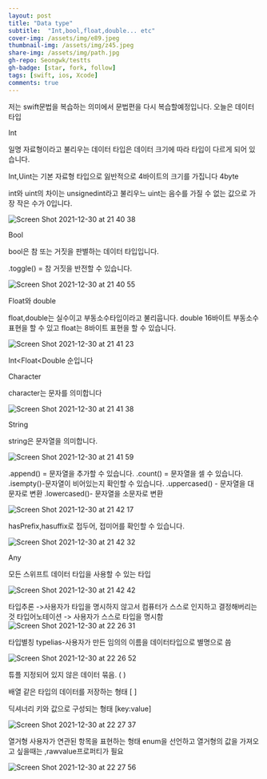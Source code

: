 ```yaml
---
layout: post
title: "Data type"
subtitle:  "Int,bool,float,double... etc"
cover-img: /assets/img/e89.jpeg
thumbnail-img: /assets/img/z45.jpeg
share-img: /assets/img/path.jpg
gh-repo: Seongwk/testts
gh-badge: [star, fork, follow]
tags: [swift, ios, Xcode]
comments: true
---
```


저는 swift문법을 복습하는 의미에서 문법편을 다시 복습할예정입니다.
오늘은 데이터 타입

Int

일명 자료형이라고 불리우는 데이터 타입은 데이터 크기에 따라 타입이 다르게 되어 있습니다.

Int,Uint는 기본 자료형 타입으로 잃반적으로 4바이트의 크기를 가집니다 4byte

int와 uint의 차이는 unsignedint라고 불리우느 uint는 음수를 가질 수 없는 값으로 가장 작은 수가 0입니다.

![Screen Shot 2021-12-30 at 21 40 38](https://user-images.githubusercontent.com/40172001/147752991-7ff0420b-4ef1-473d-93db-34efef9a8f6f.png)


Bool

bool은 참 또는 거짓을 판별하는 데이터 타입입니다.

.toggle() = 참 거짓을 반전할 수 있습니다.

![Screen Shot 2021-12-30 at 21 40 55](https://user-images.githubusercontent.com/40172001/147753004-adff84ea-0c57-43e0-a6c9-f6932445de3a.png)


Float와 double

float,double는 실수이고 부동소수타입이라고 불리웁니다.
double 16바이트 부동소수 표현을 할 수 있고 float는 8바이트 표현을 할 수 있습니다.

![Screen Shot 2021-12-30 at 21 41 23](https://user-images.githubusercontent.com/40172001/147753023-6a1e55c6-0c98-4498-9437-6ecbeaf62ab7.png)

Int<Float<Double 순입니다


Character

character는 문자를 의미합니다 

![Screen Shot 2021-12-30 at 21 41 38](https://user-images.githubusercontent.com/40172001/147753050-32ee0828-edc3-43b1-9ef7-420afb6bffcf.png)


String

string은 문자열을 의미합니다.

![Screen Shot 2021-12-30 at 21 41 59](https://user-images.githubusercontent.com/40172001/147753065-6b5376ec-7787-4644-be3b-fcc7b231a13f.png)


.append() = 문자열을 추가할 수 있습니다.
.count() = 문자열을 셀 수 있습니다.
.isempty()-문자열이 비어있는지 확인할 수 있습니다.
.uppercased() - 문자열을 대문자로 변환
.lowercased()- 문자열을 소문자로 변환

![Screen Shot 2021-12-30 at 21 42 17](https://user-images.githubusercontent.com/40172001/147753084-5f920101-8fa4-4840-b1bf-8120928ee642.png)

hasPrefix,hasuffix로 접두어, 접미어를 확인할 수 있습니다.

![Screen Shot 2021-12-30 at 21 42 32](https://user-images.githubusercontent.com/40172001/147753097-ad6f64ef-0f3e-4794-bd71-97fe1fde81f8.png)


Any

모든 스위프트 데이터 타입을 사용할 수 있는 타입

![Screen Shot 2021-12-30 at 21 42 42](https://user-images.githubusercontent.com/40172001/147753103-f41109be-3844-4d6c-8591-10e3cf4a3d01.png)

타입추론
->사용자가 타입을 명시하지 않고서 컴퓨터가 스스로 인지하고 결정해버리는 것
타입어노테이션 
-> 사용자가 스스로 타입을 명시함
![Screen Shot 2021-12-30 at 22 26 31](https://user-images.githubusercontent.com/40172001/147756178-07d3c138-6d43-4a13-af78-1ff5f357539c.png)



타입별칭 
typelias-사용자가 만든 임의의 이름을 데이터타입으로 별명으로 씀

![Screen Shot 2021-12-30 at 22 26 52](https://user-images.githubusercontent.com/40172001/147756255-9ddf62df-ab4d-41a7-95d8-f70f3a5ce4cc.png)


튜플
지정되어 있지 않은 데이터 묶음. ( )

배열
같은 타입의 데이터를 저장하는 형태 [ ]

딕셔너리
키와 값으로 구성되는 형태 [key:value]

![Screen Shot 2021-12-30 at 22 27 37](https://user-images.githubusercontent.com/40172001/147756295-efe5440b-1115-4333-8240-c2b04e4c187a.png)


열거형
사용자가 연관된 항목을 표현하는 형태 
enum을 선언하고 열거형의 값을 가져오고 싶을때는 ,rawvalue프로퍼티가 필요

![Screen Shot 2021-12-30 at 22 27 56](https://user-images.githubusercontent.com/40172001/147756304-27bfc75a-8eee-4bc0-b25c-8960d17eec42.png)

